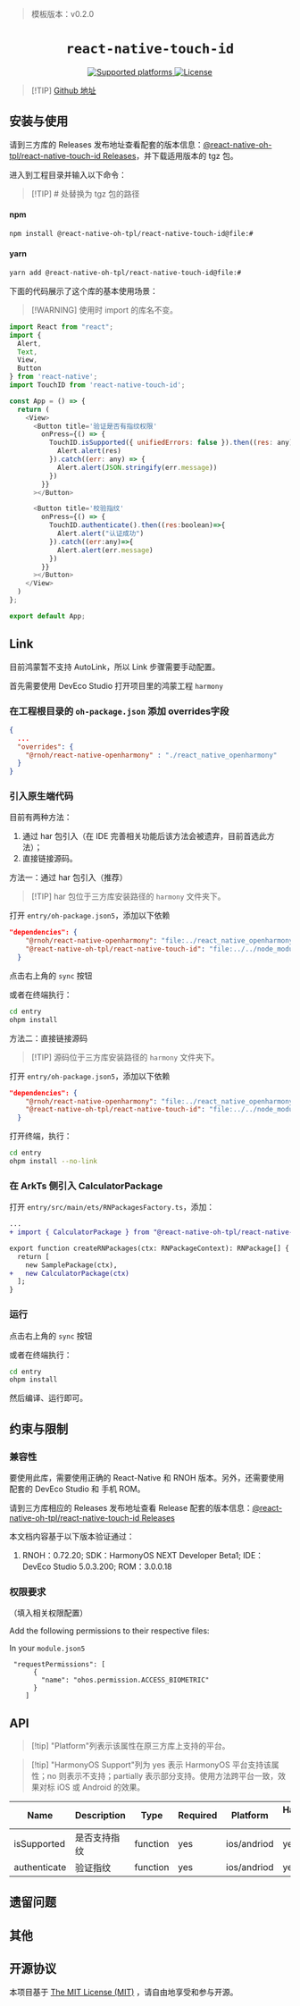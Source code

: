 > 模板版本：v0.2.0

<p align="center">
  <h1 align="center"> <code>react-native-touch-id</code> </h1>
</p>
<p align="center">
    <a href="https://github.com/naoufal/react-native-touch-id">
        <img src="https://img.shields.io/badge/platforms-android%20|%20ios%20|%20harmony%20-lightgrey.svg" alt="Supported platforms" />
    </a>
    <a href="https://github.com/naoufal/react-native-touch-id?tab=readme-ov-file#license">
        <img src="https://img.shields.io/badge/license-MIT-green.svg" alt="License" />
    </a>
</p>

> [!TIP] [Github 地址](https://github.com/react-native-oh-library/react-native-touch-id)

## 安装与使用

请到三方库的 Releases 发布地址查看配套的版本信息：[@react-native-oh-tpl/react-native-touch-id Releases](https://github.com/react-native-oh-library/react-native-touch-id/releases)，并下载适用版本的 tgz 包。


进入到工程目录并输入以下命令：

> [!TIP] # 处替换为 tgz 包的路径

<!-- tabs:start -->

#### **npm**

```bash
npm install @react-native-oh-tpl/react-native-touch-id@file:#
```

#### **yarn**

```bash
yarn add @react-native-oh-tpl/react-native-touch-id@file:#
```

<!-- tabs:end -->

下面的代码展示了这个库的基本使用场景：

> [!WARNING] 使用时 import 的库名不变。

```js
import React from "react";
import {
  Alert,
  Text,
  View,
  Button
} from 'react-native';
import TouchID from 'react-native-touch-id';

const App = () => {
  return (
    <View>
      <Button title='验证是否有指纹权限'
        onPress={() => {
          TouchID.isSupported({ unifiedErrors: false }).then((res: any) => {
            Alert.alert(res)
          }).catch((err: any) => {
            Alert.alert(JSON.stringify(err.message))
          })
        }}
      ></Button>

      <Button title='校验指纹'
        onPress={() => {
          TouchID.authenticate().then((res:boolean)=>{
            Alert.alert("认证成功")
          }).catch((err:any)=>{
            Alert.alert(err.message)
          })
        }}
      ></Button>
    </View>
  )
};

export default App;

```

## Link

目前鸿蒙暂不支持 AutoLink，所以 Link 步骤需要手动配置。

首先需要使用 DevEco Studio 打开项目里的鸿蒙工程 `harmony`

### 在工程根目录的 `oh-package.json` 添加 overrides字段

```json
{
  ...
  "overrides": {
    "@rnoh/react-native-openharmony" : "./react_native_openharmony"
  }
}
```

### 引入原生端代码

目前有两种方法：

1. 通过 har 包引入（在 IDE 完善相关功能后该方法会被遗弃，目前首选此方法）；
2. 直接链接源码。

方法一：通过 har 包引入（推荐）

> [!TIP] har 包位于三方库安装路径的 `harmony` 文件夹下。

打开 `entry/oh-package.json5`，添加以下依赖

```json
"dependencies": {
    "@rnoh/react-native-openharmony": "file:../react_native_openharmony",
    "@react-native-oh-tpl/react-native-touch-id": "file:../../node_modules/@react-native-oh-tpl/react-native-touch-id/harmony/touch_id.har"
  }
```

点击右上角的 `sync` 按钮

或者在终端执行：

```bash
cd entry
ohpm install
```

方法二：直接链接源码

> [!TIP] 源码位于三方库安装路径的 `harmony` 文件夹下。

打开 `entry/oh-package.json5`，添加以下依赖

```json
"dependencies": {
    "@rnoh/react-native-openharmony": "file:../react_native_openharmony",
    "@react-native-oh-tpl/react-native-touch-id": "file:../../node_modules/@react-native-oh-tpl/react-native-touch-id/harmony/touch_id"
  }
```

打开终端，执行：

```bash
cd entry
ohpm install --no-link
```


### 在 ArkTs 侧引入 CalculatorPackage

打开 `entry/src/main/ets/RNPackagesFactory.ts`，添加：

```diff
...
+ import { CalculatorPackage } from "@react-native-oh-tpl/react-native-touch-id/ts";

export function createRNPackages(ctx: RNPackageContext): RNPackage[] {
  return [
    new SamplePackage(ctx),
+   new CalculatorPackage(ctx)
  ];
}
```

### 运行

点击右上角的 `sync` 按钮

或者在终端执行：

```bash
cd entry
ohpm install
```

然后编译、运行即可。

## 约束与限制

### 兼容性


要使用此库，需要使用正确的 React-Native 和 RNOH 版本。另外，还需要使用配套的 DevEco Studio 和 手机 ROM。

请到三方库相应的 Releases 发布地址查看 Release 配套的版本信息：[@react-native-oh-tpl/react-native-touch-id Releases](https://github.com/react-native-oh-library/react-native-touch-id/releases)


本文档内容基于以下版本验证通过：

1. RNOH：0.72.20; SDK：HarmonyOS NEXT Developer Beta1; IDE：DevEco Studio 5.0.3.200; ROM：3.0.0.18

### 权限要求

（填入相关权限配置）

Add the following permissions to their respective files:

In your `module.json5`

```
 "requestPermissions": [
      {
        "name": "ohos.permission.ACCESS_BIOMETRIC"
      }
    ]
```

## API

> [!tip] "Platform"列表示该属性在原三方库上支持的平台。

> [!tip] "HarmonyOS Support"列为 yes 表示 HarmonyOS 平台支持该属性；no 则表示不支持；partially 表示部分支持。使用方法跨平台一致，效果对标 iOS 或 Android 的效果。

| Name | Description | Type | Required | Platform | HarmonyOS Support  |
| ---- | ----------- | ---- | -------- | -------- | ------------------ |
| isSupported  | 是否支持指纹         | function  | yes | ios/andriod      | yes |
| authenticate  | 验证指纹         | function  | yes | ios/andriod      | yes |

## 遗留问题

## 其他

## 开源协议

本项目基于 [The MIT License (MIT)](https://github.com/naoufal/react-native-touch-id?tab=readme-ov-file#license) ，请自由地享受和参与开源。
